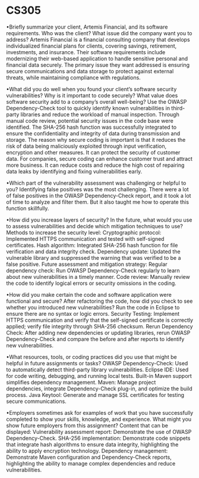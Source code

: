 # CS305
•Briefly summarize your client, Artemis Financial, and its software requirements. Who was the client? What issue did the company want you to address?
Artemis Financial is a financial consulting company that develops individualized financial plans for clients, covering savings, retirement, investments, and insurance. Their software requirements include modernizing their web-based application to handle sensitive personal and financial data securely. The primary issue they want addressed is ensuring secure communications and data storage to protect against external threats, while maintaining compliance with regulations.

•What did you do well when you found your client’s software security vulnerabilities? Why is it important to code securely? What value does software security add to a company’s overall well-being?
Use the OWASP Dependency-Check tool to quickly identify known vulnerabilities in third-party libraries and reduce the workload of manual inspection. Through manual code review, potential security issues in the code base were identified. The SHA-256 hash function was successfully integrated to ensure the confidentiality and integrity of data during transmission and storage.
The reason why secure coding is important is that it reduces the risk of data being maliciously exploited through input verification, encryption and other measures. It can protect the security of customer data. For companies, secure coding can enhance customer trust and attract more business. It can reduce costs and reduce the high cost of repairing data leaks by identifying and fixing vulnerabilities early.

•Which part of the vulnerability assessment was challenging or helpful to you?
Identifying false positives was the most challenging. There were a lot of false positives in the OWASP Dependency-Check report, and it took a lot of time to analyze and filter them. But it also taught me how to operate this function skillfully.

•How did you increase layers of security? In the future, what would you use to assess vulnerabilities and decide which mitigation techniques to use?
Methods to increase the security level: Cryptographic protocol: Implemented HTTPS communication and tested with self-signed certificates. Hash algorithm: Integrated SHA-256 hash function for file verification and data integrity check. Dependency update: Updated the vulnerable library and suppressed the warning that was verified to be a false positive. Future assessment and mitigation strategy: Regular dependency check: Run OWASP Dependency-Check regularly to learn about new vulnerabilities in a timely manner. Code review: Manually review the code to identify logical errors or security omissions in the coding.

•How did you make certain the code and software application were functional and secure? After refactoring the code, how did you check to see whether you introduced new vulnerabilities?
Run the code in Eclipse to ensure there are no syntax or logic errors. Security Testing: Implement HTTPS communication and verify that the self-signed certificate is correctly applied; verify file integrity through SHA-256 checksum. Rerun Dependency Check: After adding new dependencies or updating libraries, rerun OWASP Dependency-Check and compare the before and after reports to identify new vulnerabilities.

•What resources, tools, or coding practices did you use that might be helpful in future assignments or tasks?
OWASP Dependency-Check: Used to automatically detect third-party library vulnerabilities. Eclipse IDE: Used for code writing, debugging, and running local tests. Built-in Maven support simplifies dependency management. Maven: Manage project dependencies, integrate Dependency-Check plug-in, and optimize the build process. Java Keytool: Generate and manage SSL certificates for testing secure communications.

•Employers sometimes ask for examples of work that you have successfully completed to show your skills, knowledge, and experience. What might you show future employers from this assignment?
Content that can be displayed: Vulnerability assessment report: Demonstrate the use of OWASP Dependency-Check. SHA-256 implementation: Demonstrate code snippets that integrate hash algorithms to ensure data integrity, highlighting the ability to apply encryption technology. Dependency management: Demonstrate Maven configuration and Dependency-Check reports, highlighting the ability to manage complex dependencies and reduce vulnerabilities.
